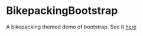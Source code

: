 # BikepackingBootstrap

A bikepacking themed demo of bootstrap.
See it [here](http://joshea.dev/bikepackingbootstrap/)
